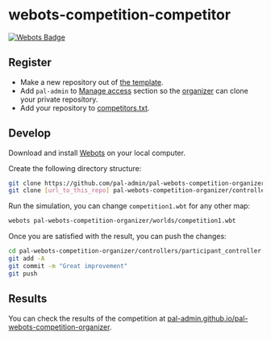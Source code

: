 # webots-competition-competitor

[![Webots Badge](https://badgen.net/badge/icon/Rankings?label=Webots)](https://cyberbotics.github.io/webots-competition-organizer-template/)

## Register
- Make a new repository out of [the template](https://github.com/pal-admin/pal-webots-competition-participant-template/generate).
- Add `pal-admin` to [Manage access](https://docs.github.com/en/free-pro-team@latest/github/administering-a-repository/managing-teams-and-people-with-access-to-your-repository#inviting-a-team-or-person) section so the [organizer](https://github.com/pal-admin) can clone your private repository.
- Add your repository to [competitors.txt](https://github.com/pal-admin/pal-webots-competition-organizer/edit/master/competitors.txt).

## Develop

Download and install [Webots](https://github.com/cyberbotics/webots/releases/latest) on your local computer.

Create the following directory structure:
```bash
git clone https://github.com/pal-admin/pal-webots-competition-organizer.git
git clone [url_to_this_repo] pal-webots-competition-organizer/controllers/participant_controller
```

Run the simulation, you can change `competition1.wbt` for any other map:
```bash
webots pal-webots-competition-organizer/worlds/competition1.wbt
```

Once you are satisfied with the result, you can push the changes:
```bash
cd pal-webots-competition-organizer/controllers/participant_controller
git add -A
git commit -m "Great improvement"
git push
```
## Results

You can check the results of the competition at [pal-admin.github.io/pal-webots-competition-organizer](https://pal-admin.github.io/pal-webots-competition-organizer).
